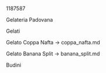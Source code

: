 1187587

Gelateria Padovana

Gelati

Gelato Coppa Nafta -> coppa_nafta.md

Gelato Banana Split -> banana_split.md

Budini

